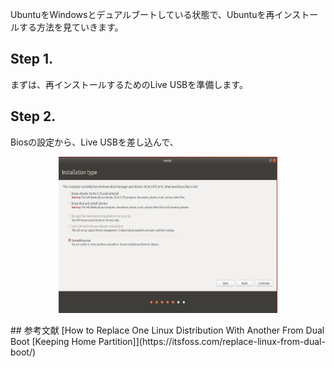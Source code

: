 UbuntuをWindowsとデュアルブートしている状態で、Ubuntuを再インストールする方法を見ていきます。
## Step 1.
まずは、再インストールするためのLive USBを準備します。
## Step 2.
Biosの設定から、Live USBを差し込んで、
<p align="center">
 <img width="350" height="250" src="install option fixed.jpg">
</p>
## 参考文献 
[How to Replace One Linux Distribution With Another From Dual Boot [Keeping Home Partition]](https://itsfoss.com/replace-linux-from-dual-boot/)  
